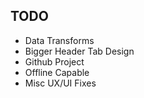 ## TODO
* Data Transforms
* Bigger Header Tab Design
* Github Project
* Offline Capable
* Misc UX/UI Fixes